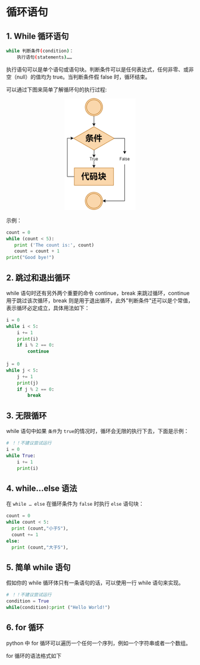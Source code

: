 # 循环语句

## 1. While 循环语句

```sh
while 判断条件(condition)：
    执行语句(statements)……
```

执行语句可以是单个语句或语句块。判断条件可以是任何表达式，任何非零、或非空（null）的值均为 true。当判断条件假 false 时，循环结束。

可以通过下图来简单了解循环句的执行过程:

<div style="text-align: center;">
    <img src="./Images/whileProcess.png" height="300px" style="display: inline-block;">
</div>

示例：

```py
count = 0
while (count < 5):
   print ('The count is:', count)
   count = count + 1
print("Good bye!")
```

## 2. 跳过和退出循环

while 语句时还有另外两个重要的命令 continue，break 来跳过循环，continue 用于跳过该次循环，break 则是用于退出循环，此外"判断条件"还可以是个常值，表示循环必定成立，具体用法如下：

```py
i = 0
while i < 5:
    i += 1
    print(i)
    if i % 2 == 0:
        continue

j = 0
while j < 5:
    j += 1
    print(j)
    if j % 2 == 0:
        break
```

## 3. 无限循环

while 语句中如果 `条件`为 `true`的情况时，循环会无限的执行下去，下面是示例：

```py
# ！！不建议尝试运行
i = 0
while True:
    i += 1
    print(i)
```

## 4. while...else 语法

在 `while … else` 在循环条件为 `false` 时执行 `else` 语句块：

```py
count = 0
while count < 5:
  print (count,"小于5"),
  count += 1
else:
  print (count,"大于5"),
```

## 5. 简单 while 语句

假如你的 while 循环体只有一条语句的话，可以使用一行 while 语句来实现。

```py
# ！！不建议尝试运行
condition = True
while(condition):print ("Hello World!")
```

## 6. for 循环

python 中 for 循环可以遍历一个任何一个序列，例如一个字符串或者一个数组。

for 循环的语法格式如下
